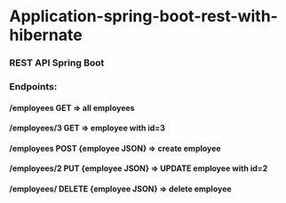 # Application-spring-boot-rest-with-hibernate
### REST API Spring Boot
### Endpoints:
#### /employees GET => all employees
#### /employees/3 GET => employee with id=3
#### /employees POST {employee JSON} => create employee
#### /employees/2 PUT {employee JSON} => UPDATE employee with id=2
#### /employees/ DELETE {employee JSON} => delete employee
